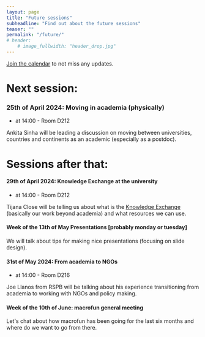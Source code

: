 ```yaml
---
layout: page
title: "Future sessions"
subheadline: "Find out about the future sessions"
teaser: ""
permalink: "/future/"
# header:
    # image_fullwidth: "header_drop.jpg"
---
```


[Join the calendar](/join/) to not miss any updates.

<!-- Share calendar events straight (create shareable calendar first: https://www.youtube.com/watch?v=LcF7w7sOjKI) -->
<!-- <a href="URL_TO_EVENT"><img src="/images/calendar_logo3.png"/></a> -->

# Next session:

### 25th of April 2024: Moving in academia (physically)

 * at 14:00 - Room D212

Ankita Sinha will be leading a discussion on moving between universities, countries and continents as an academic (especially as a postdoc).

# Sessions after that:

#### 29th of April 2024: Knowledge Exchange at the university
 
 * at 14:00 - Room D212 

 Tijana Close will be telling us about what is the [Knowledge Exchange](https://staff.sheffield.ac.uk/rpi/knowledge-exchange) (basically our work beyond academia) and what resources we can use.

#### Week of the 13th of May Presentations [probably monday or tuesday]

We will talk about tips for making nice presentations (focusing on slide design).

#### 31st of May 2024: From academia to NGOs

 * at 14:00 - Room D216

Joe Llanos from RSPB will be talking about his experience transitioning from academia to working with NGOs and policy making.

#### Week of the 10th of June: macrofun general meeting

Let's chat about how macrofun has been going for the last six months and where do we want to go from there.
